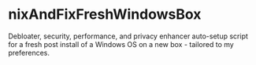 # nixAndFixFreshWindowsBox
Debloater, security, performance, and privacy enhancer auto-setup script for a fresh post install of a Windows OS on a new box - tailored to my preferences.
